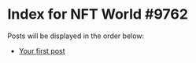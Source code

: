 # Index for NFT World #9762
Posts will be displayed in the order below:

- [Your first post](./001-first.md)

